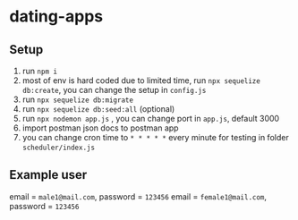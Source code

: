 # dating-apps

## Setup
1. run ```npm i```
2. most of env is hard coded due to limited time, run ```npx sequelize db:create```, you can change the setup in ```config.js```
3. run ```npx sequelize db:migrate```
4. run ```npx sequelize db:seed:all``` (optional)
5. run ```npx nodemon app.js``` , you can change port in ```app.js```, default 3000
6. import postman json docs to postman app
7. you can change cron time to ```* * * * *``` every minute for testing in folder ```scheduler/index.js```

## Example user
email =  ```male1@mail.com```, password = ```123456```
email =  ```female1@mail.com```, password = ```123456```